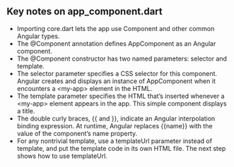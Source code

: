 ## Key notes on app_component.dart
- Importing core.dart lets the app use Component and other common Angular types.
- The @Component annotation defines AppComponent as an Angular component.
- The @Component constructor has two named parameters: selector and template.
- The selector parameter specifies a CSS selector for this component. Angular creates and displays an instance of AppComponent when it encounters a \<my-app\> element in the HTML.
- The template parameter specifies the HTML that’s inserted whenever a \<my-app\> element appears in the app. This simple component displays a title.
- The double curly braces, {{ and }}, indicate an Angular interpolation binding expression. At runtime, Angular replaces {{name}} with the value of the component’s name property.
- For any nontrivial template, use a templateUrl parameter instead of template, and put the template code in its own HTML file. The next step shows how to use templateUrl.
